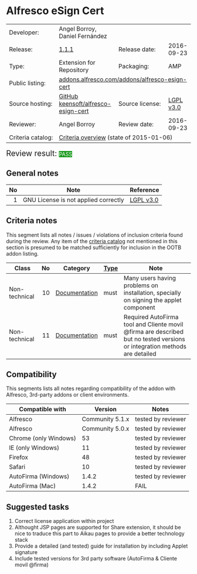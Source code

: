 # Alfresco eSign Cert

<table width="100%">
    <tr>
        <td width="120">Developer:</td>
        <td>Angel Borroy, Daniel Fernández</td>
        <td colspan="2"></td>
    </tr>
    <tr>
        <td width="120">Release:</td>
        <td><a href="https://github.com/keensoft/alfresco-esign-cert/tree/1.1.1">1.1.1</a></td>
        <td width="120">Release date:</td>
        <td>2016-09-23</td>
    </tr>
    <tr>
        <td width="120">Type:</td>
        <td>Extension for Repository</td>
        <td width="120">Packaging:</td>
        <td>AMP</td>
    </tr>
    <tr>
        <td width="120">Public listing:</td>
        <td colspan="3"><a href="https://addons.alfresco.com/addons/alfresco-esign-cert">addons.alfresco.com/addons/alfresco-esign-cert</a></td>
    </tr>
    <tr>
        <td width="120">Source hosting:</td>
        <td><a href="https://github.com/keensoft/alfresco-esign-cert">GitHub keensoft/alfresco-esign-cert</a></td>
        <td width="120">Source license:</td>
        <td><a href="http://www.gnu.org/licenses/lgpl-3.0.html">LGPL v3.0</a></td>
    </tr>
    <tr>
        <td width="120">Reviewer:</td>
        <td>Angel Borroy</td>
        <td width="120">Review date:</td>
        <td>2016-09-23</td>
    </tr>
    <tr>
        <td>Criteria catalog:</td>
        <td colspan="3"><a href="https://github.com/OrderOfTheBee/addons/wiki/Inclusion-criteria-overview">Criteria overview</a> (state of 2015-01-06)</td>
    </tr>
</table>

<p><span style="font-size:150%;">Review result: </span><span class="label labelstyle-159818 linked-labelstyle-159818 lightertooltipped" style="background-color: #159818; color: #fff;">PASS</span></p>

## General notes

No | Note | Reference
--: | ---- | ---------
 1 | GNU License is not applied correctly | [LGPL v3.0](http://www.gnu.org/licenses/lgpl-3.0.html)

## Criteria notes

This segment lists all notes / issues / violations of inclusion criteria found during the review. Any item of the [criteria catalog](https://github.com/OrderOfTheBee/addons/wiki/Inclusion-criteria-overview) not mentioned in this section is presumed to be matched sufficiently for inclusion in the OOTB addon listing.

Class | No | Category | [Type](https://github.com/OrderOfTheBee/addons/wiki/General-guidelines#requirement-relevance-types) | Note | 
----- | --: | -------- | :----- | ----
Non-technical | 10 | [Documentation](https://github.com/OrderOfTheBee/addons/wiki/Non-technical-inclusion-criteria#documentation) | must | Many users having problems on installation, specially on signing the applet component
Non-technical | 11 | [Documentation](https://github.com/OrderOfTheBee/addons/wiki/Non-technical-inclusion-criteria#documentation) | must | Required AutoFirma tool and Cliente movil @firma are described but no tested versions or integration methods are detailed

## Compatibility

This segments lists all notes regarding compatibility of the addon with Alfresco, 3rd-party addons or client environments.

Compatible with | Version | Notes
--- | --- | ---
Alfresco | Community 5.1.x | tested by reviewer
Alfresco | Community 5.0.x | tested by reviewer
Chrome (only Windows) | 53 | tested by reviewer
IE (only Windows) | 11 | tested by reviewer
Firefox | 48 | tested by reviewer
Safari | 10 | tested by reviewer
AutoFirma (Windows) | 1.4.2 | tested by reviewer
AutoFirma (Mac) | 1.4.2 | FAIL

## Suggested tasks

1. Correct license application within project
2. Althought JSP pages are supported for Share extension, it should be nice to traduce this part to Aikau pages to provide a better technology stack
3. Provide a detailed (and tested) guide for installation by including Applet signature
4. Include tested versions for 3rd party software (AutoFirma & Cliente movil @firma)